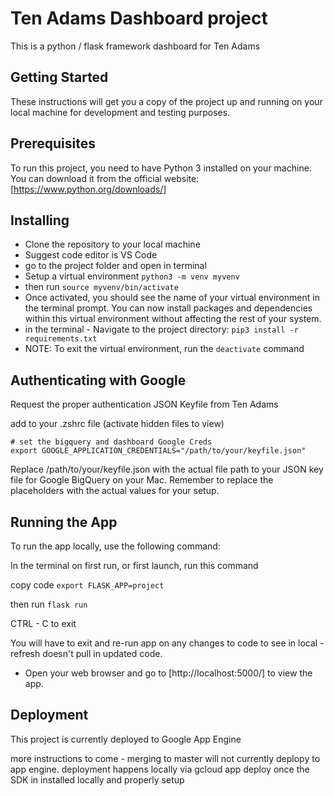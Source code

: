 # Ten Adams Dashboard project

This is a python / flask framework dashboard for Ten Adams

## Getting Started

These instructions will get you a copy of the project up and running on your local machine for development and testing purposes.

## Prerequisites

To run this project, you need to have Python 3 installed on your machine. You can download it from the official website: [https://www.python.org/downloads/]

## Installing

* Clone the repository to your local machine
* Suggest code editor is VS Code
* go to the project folder and open in terminal
* Setup a virtual environment
`python3 -m venv myvenv`
* then run
`source myvenv/bin/activate`
* Once activated, you should see the name of your virtual environment in the terminal prompt. You can now install packages and dependencies within this virtual environment without affecting the rest of your system.
* in the terminal - Navigate to the project directory:
`pip3 install -r requirements.txt`
* NOTE: To exit the virtual environment, run the `deactivate` command

## Authenticating with Google

Request the proper authentication JSON Keyfile from Ten Adams

add to your .zshrc file (activate hidden files to view)

```text
# set the bigquery and dashboard Google Creds 
export GOOGLE_APPLICATION_CREDENTIALS="/path/to/your/keyfile.json"
```

Replace /path/to/your/keyfile.json with the actual file path to your JSON key file for Google BigQuery on your Mac. Remember to replace the placeholders with the actual values for your setup.

## Running the App

To run the app locally, use the following command:

In the terminal on first run, or first launch, run this command

copy code
`export FLASK_APP=project`

then run
`flask run`

CTRL - C to exit

You will have to exit and re-run app on any changes to code to see in local - refresh doesn't pull in updated code.

* Open your web browser and go to [http://localhost:5000/] to view the app.

## Deployment

This project is currently deployed to Google App Engine 

more instructions to come - merging to master will not currently deplopy to app engine. deployment happens locally via gcloud app deploy once the SDK in installed locally and properly setup 
